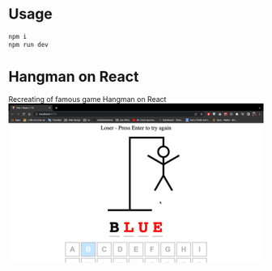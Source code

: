 # Usage
```
npm i 
npm run dev
```

# Hangman on React
Recreating of famous game Hangman on React
![Hangman](/media/hangman.png)